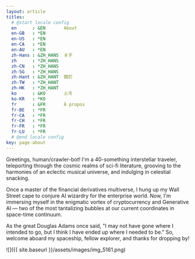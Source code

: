 ```yaml
---
layout: article
titles:
  # @start locale config
  en      : &EN       About
  en-GB   : *EN
  en-US   : *EN
  en-CA   : *EN
  en-AU   : *EN
  zh-Hans : &ZH_HANS  关于
  zh      : *ZH_HANS
  zh-CN   : *ZH_HANS
  zh-SG   : *ZH_HANS
  zh-Hant : &ZH_HANT  關於
  zh-TW   : *ZH_HANT
  zh-HK   : *ZH_HANT
  ko      : &KO       소개
  ko-KR   : *KO
  fr      : &FR       À propos
  fr-BE   : *FR
  fr-CA   : *FR
  fr-CH   : *FR
  fr-FR   : *FR
  fr-LU   : *FR
  # @end locale config
key: page-about
---
```


Greetings, human/crawler-bot! I'm a 40-something interstellar traveler, teleporting through the cosmic realms of sci-fi literature, grooving to the harmonies of an eclectic musical universe, and indulging in celestial snacking.

Once a master of the financial derivatives multiverse, I hung up my Wall Street cape to conjure AI wizardry for the enterprise world. Now, I'm immersing myself in the enigmatic vortex of cryptocurrency and Generative AI — two of the most tantalizing bubbles at our current coordinates in space-time continuum.

As the great Douglas Adams once said, "I may not have gone where I intended to go, but I think I have ended up where I needed to be." So, welcome aboard my spaceship, fellow explorer, and thanks for dropping by!

![]({{ site.baseurl }}/assets/images/img_5161.png)